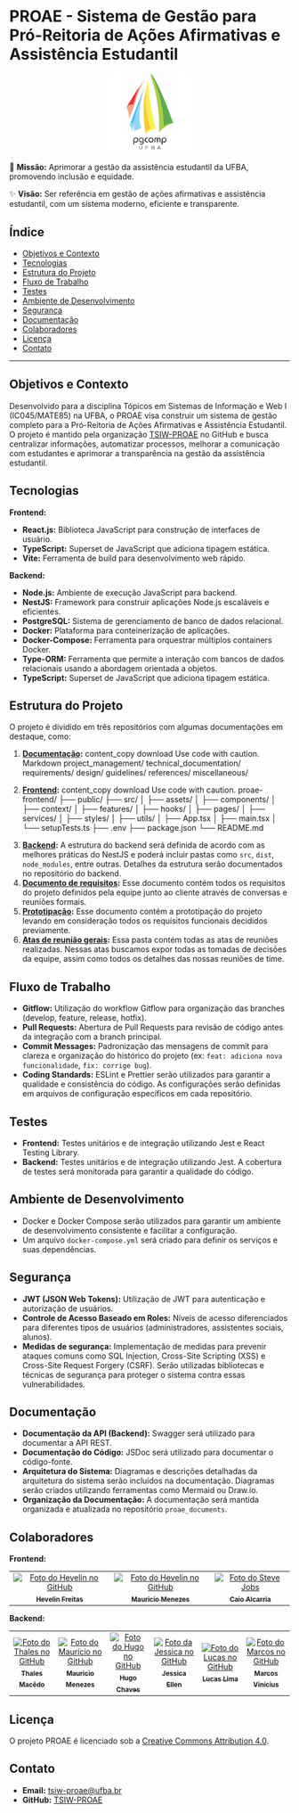 # PROAE - Sistema de Gestão para Pró-Reitoria de Ações Afirmativas e Assistência Estudantil

<div align="center">
  <img src="../img/logo_pgcomp.png" alt="Logo PROAE" width="150">
</div>

🚀 **Missão:** Aprimorar a gestão da assistência estudantil da UFBA, promovendo inclusão e equidade.

✨ **Visão:** Ser referência em gestão de ações afirmativas e assistência estudantil, com um sistema moderno, eficiente e transparente.

## Índice

* [Objetivos e Contexto](#objetivos-e-contexto)
* [Tecnologias](#tecnologias)
* [Estrutura do Projeto](#estrutura-do-projeto)
* [Fluxo de Trabalho](#fluxo-de-trabalho)
* [Testes](#testes)
* [Ambiente de Desenvolvimento](#ambiente-de-desenvolvimento)
* [Segurança](#segurança)
* [Documentação](#documentação)
* [Colaboradores](#colaboradores)
* [Licença](#licença)
* [Contato](#contato)


---

## Objetivos e Contexto <a name="objetivos-e-contexto"></a>

Desenvolvido para a disciplina Tópicos em Sistemas de Informação e Web I (IC045/MATE85) na UFBA, o PROAE visa construir um sistema de gestão completo para a Pró-Reitoria de Ações Afirmativas e Assistência Estudantil. O projeto é mantido pela organização [TSIW-PROAE](https://github.com/TSIW-PROAE) no GitHub e busca centralizar informações, automatizar processos, melhorar a comunicação com estudantes e aprimorar a transparência na gestão da assistência estudantil.

## Tecnologias <a name="tecnologias"></a>

**Frontend:**

* **React.js:** Biblioteca JavaScript para construção de interfaces de usuário.
* **TypeScript:** Superset de JavaScript que adiciona tipagem estática.
* **Vite:** Ferramenta de build para desenvolvimento web rápido.

**Backend:**

* **Node.js:** Ambiente de execução JavaScript para backend.
* **NestJS:** Framework para construir aplicações Node.js escaláveis e eficientes.
* **PostgreSQL:** Sistema de gerenciamento de banco de dados relacional.
* **Docker:** Plataforma para conteinerização de aplicações.
* **Docker-Compose:** Ferramenta para orquestrar múltiplos containers Docker.
* **Type-ORM:** Ferramenta que permite a interação com bancos de dados relacionais usando a abordagem orientada a objetos.
* **TypeScript:** Superset de JavaScript que adiciona tipagem estática.


## Estrutura do Projeto <a name="estrutura-do-projeto"></a>

O projeto é dividido em três repositórios com algumas documentações em destaque, como:

1. **[Documentação](https://github.com/TSIW-PROAE/proae_documents):**
content_copy
download
Use code with caution.
Markdown
project_management/
technical_documentation/
requirements/
design/
guidelines/
references/
miscellaneous/

2. **[Frontend](https://github.com/TSIW-PROAE/proae_frontend):**
content_copy
download
Use code with caution.
proae-frontend/
├── public/
├── src/
│ ├── assets/
│ ├── components/
│ ├── context/
│ ├── features/
│ ├── hooks/
│ ├── pages/
│ ├── services/
│ ├── styles/
│ ├── utils/
│ ├── App.tsx
│ ├── main.tsx
│ └── setupTests.ts
├── .env
├── package.json
└── README.md

<ol start="3">
  <li>
    <strong><a href="https://github.com/TSIW-PROAE/proae_backend" target="_blank">Backend</a>:</strong>
    A estrutura do backend será definida de acordo com as melhores práticas do NestJS e poderá incluir pastas como <code>src</code>, <code>dist</code>, <code>node_modules</code>, entre outras. Detalhes da estrutura serão documentados no repositório do backend.
  </li>
  <li>
    <strong><a href="https://github.com/TSIW-PROAE/proae_documents/tree/main/requirements" target="_blank">Documento de requisitos</a>:</strong>
    Esse documento contém todos os requisitos do projeto definidos pela equipe junto ao cliente através de conversas e reuniões formais.
  </li>
  <li>
    <strong><a href="https://www.figma.com/design/40hh19XODV4sDGmFYP2X33/PROAE-PROJECT?m=auto&t=GCeBpKKnjMlg3FL6-1" target="_blank">Prototipação</a>:</strong>
    Esse documento contém a prototipação do projeto levando em consideração todos os requisitos funcionais decididos previamente.
  </li>
  <li>
    <strong><a href="https://github.com/TSIW-PROAE/proae_documents/tree/main/project_management/meeting_minutes" target="_blank">Atas de reunião gerais</a>:</strong>
    Essa pasta contém todas as atas de reuniões realizadas. Nessas atas buscamos expor todas as tomadas de decisões da equipe, assim como todos os detalhes das nossas reuniões de time.
  </li>
</ol>


## Fluxo de Trabalho <a name="fluxo-de-trabalho"></a>

* **Gitflow:** Utilização do workflow Gitflow para organização das branches (develop, feature, release, hotfix).
* **Pull Requests:** Abertura de Pull Requests para revisão de código antes da integração com a branch principal.
* **Commit Messages:** Padronização das mensagens de commit para clareza e organização do histórico do projeto (ex: `feat: adiciona nova funcionalidade`, `fix: corrige bug`).
* **Coding Standards:**  ESLint e Prettier serão utilizados para garantir a qualidade e consistência do código.  As configurações serão definidas em arquivos de configuração específicos em cada repositório.


## Testes <a name="testes"></a>

* **Frontend:** Testes unitários e de integração utilizando Jest e React Testing Library.
* **Backend:** Testes unitários e de integração utilizando Jest.  A cobertura de testes será monitorada para garantir a qualidade do código.


## Ambiente de Desenvolvimento <a name="ambiente-de-desenvolvimento"></a>

* Docker e Docker Compose serão utilizados para garantir um ambiente de desenvolvimento consistente e facilitar a configuração.
* Um arquivo `docker-compose.yml` será criado para definir os serviços e suas dependências.


## Segurança <a name="segurança"></a>

* **JWT (JSON Web Tokens):** Utilização de JWT para autenticação e autorização de usuários.
* **Controle de Acesso Baseado em Roles:** Níveis de acesso diferenciados para diferentes tipos de usuários (administradores, assistentes sociais, alunos).
* **Medidas de segurança:** Implementação de medidas para prevenir ataques comuns como SQL Injection, Cross-Site Scripting (XSS) e Cross-Site Request Forgery (CSRF).  Serão utilizadas bibliotecas e técnicas de segurança para proteger o sistema contra essas vulnerabilidades.


## Documentação <a name="documentação"></a>

* **Documentação da API (Backend):** Swagger será utilizado para documentar a API REST.
* **Documentação do Código:** JSDoc será utilizado para documentar o código-fonte.
* **Arquitetura do Sistema:** Diagramas e descrições detalhadas da arquitetura do sistema serão incluídos na documentação. Diagramas serão criados utilizando ferramentas como Mermaid ou Draw.io.
* **Organização da Documentação:** A documentação será mantida organizada e atualizada no repositório `proae_documents`.


## Colaboradores <a name="colaboradores"></a>

**Frontend:**
<table>
  <tr>
    <td align="center">
      <a href="#" title="defina o título do link">
        <img src="https://avatars.githubusercontent.com/u/55918680?v=4" width="100px;" alt="Foto do Hevelin no GitHub"/><br>
        <sub>
          <b>Hevelin Freitas</b>
        </sub>
      </a>
    </td>
    <td align="center">
      <a href="#" title="defina o título do link">
        <img src="https://avatars.githubusercontent.com/u/20570844?v=4" width="100px;" alt="Foto do Hevelin no GitHub"/><br>
        <sub>
          <b>Mauricio Menezes</b>
        </sub>
      </a>
    </td>
    <td align="center">
      <a href="#" title="defina o título do link">
        <img src="https://avatars.githubusercontent.com/u/101140937?v=4" width="100px;" alt="Foto do Steve Jobs"/><br>
        <sub>
          <b>Caio Alcarria</b>
        </sub>
      </a>
    </td>
  </tr>
</table>


**Backend:**

<table>
  <tr>
    <td align="center">
      <a href="#" title="defina o título do link">
        <img src="https://avatars.githubusercontent.com/u/24979899?s=96&v=4" width="100px;" alt="Foto do Thales no GitHub"/><br>
        <sub>
          <b>Thales Macêdo</b>
        </sub>
      </a>
    </td>
    <td align="center">
      <a href="#" title="defina o título do link">
        <img src="https://avatars.githubusercontent.com/u/20570844?v=4" width="100px;" alt="Foto do Maurício no GitHub"/><br>
        <sub>
          <b>Mauricio Menezes</b>
        </sub>
      </a>
    </td>
    <td align="center">
      <a href="#" title="defina o título do link">
        <img src="https://avatars.githubusercontent.com/u/83249854?s=64&v=4" width="100px;" alt="Foto do Hugo no GitHub"/><br>
        <sub>
          <b>Hugo Chaves</b>
        </sub>
      </a>
    </td>
    <td align="center">
      <a href="#" title="defina o título do link">
        <img src="https://avatars.githubusercontent.com/u/95954597?s=64&v=4" width="100px;" alt="Foto da Jessica no GitHub"/><br>
        <sub>
          <b>Jessica Ellen</b>
        </sub>
      </a>
    </td>
    <td align="center">
      <a href="#" title="defina o título do link">
        <img src="https://avatars.githubusercontent.com/u/53127444?s=64&v=4" width="100px;" alt="Foto do Lucas no GitHub"/><br>
        <sub>
          <b>Lucas Lima</b>
        </sub>
      </a>
    </td>
    <td align="center">
      <a href="#" title="defina o título do link">
        <img src="https://avatars.githubusercontent.com/u/11302968?s=70&v=4" width="100px;" alt="Foto do Marcos no GitHub"/><br>
        <sub>
          <b>Marcos Vinicius</b>
        </sub>
      </a>
    </td>
  </tr>
</table>

## Licença <a name="licença"></a>

O projeto PROAE é licenciado sob a [Creative Commons Attribution 4.0](LICENSE).


## Contato <a name="contato"></a>

* **Email:** tsiw-proae@ufba.br
* **GitHub:** [TSIW-PROAE](https://github.com/TSIW-PROAE)
